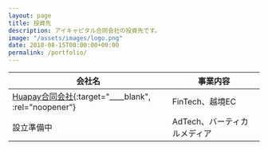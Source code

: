```yaml
---
layout: page
title: 投資先
description: アイキャピタル合同会社の投資先です。
image: "/assets/images/logo.png"
date: 2018-08-15T00:00:00+09:00
permalink: /portfolio/
---
```


会社名 | 事業内容
---- | ----
[Huapay合同会社](https://www.huapay.jp){:target="____blank", :rel="noopener"} | FinTech、越境EC
設立準備中 | AdTech、バーティカルメディア
